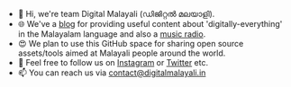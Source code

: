 - 👋 Hi, we're team Digital Malayali (ഡിജിറ്റൽ മലയാളി).
- 🌐 We've a <a href="https://www.digitalmalayali.in/">blog</a> for providing useful content about 'digitally-everything' in the Malayalam language and also a <a href="https://radio.digitalmalayali.in/">music radio</a>.
- 😍 We plan to use this GitHub space for sharing open source assets/tools aimed at Malayali people around the world.
- 💞️ Feel free to follow us on <a href="https://www.instagram.com/digital.malayali/">Instagram</a> or <a href="https://twitter.com/DigiMalayali">Twitter</a> etc.
- 📫 You can reach us via <a href="mailto:contact@digitalmalayali.in">contact@digitalmalayali.in</a>

<!---
digitalmalayali/digitalmalayali is a ✨ special ✨ repository because its `README.md` (this file) appears on your GitHub profile.
You can click the Preview link to take a look at your changes.
--->
